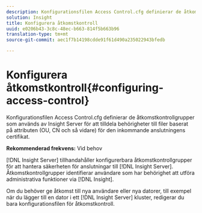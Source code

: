```yaml
---
description: Konfigurationsfilen Access Control.cfg definierar de åtkomstkontrollgrupper som används av Insight Server för att tilldela behörigheter till filer baserat på attributen (OU, CN och så vidare) för den inkommande anslutningens certifikat.
solution: Insight
title: Konfigurera åtkomstkontroll
uuid: e0206b43-3c8c-48ec-b663-814f5b663b96
translation-type: tm+mt
source-git-commit: aec1f7b14198cdde91f61d490a235022943bfedb

---
```



# Konfigurera åtkomstkontroll{#configuring-access-control}

Konfigurationsfilen Access Control.cfg definierar de åtkomstkontrollgrupper som används av Insight Server för att tilldela behörigheter till filer baserat på attributen (OU, CN och så vidare) för den inkommande anslutningens certifikat.

**Rekommenderad frekvens:** Vid behov

[!DNL Insight Server] tillhandahåller konfigurerbara åtkomstkontrollgrupper för att hantera säkerheten för anslutningar till [!DNL Insight Server]. Åtkomstkontrollgrupper identifierar användare som har behörighet att utföra administrativa funktioner via [!DNL Insight].

Om du behöver ge åtkomst till nya användare eller nya datorer, till exempel när du lägger till en dator i ett [!DNL Insight Server] kluster, redigerar du bara konfigurationsfilen för åtkomstkontroll.
